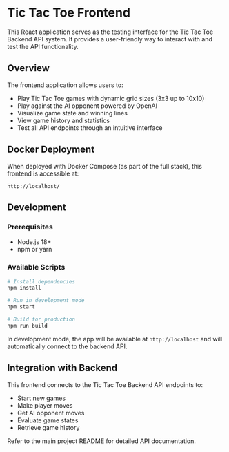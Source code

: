 # Tic Tac Toe Frontend

This React application serves as the testing interface for the Tic Tac Toe Backend API system. It provides a user-friendly way to interact with and test the API functionality.

## Overview

The frontend application allows users to:

- Play Tic Tac Toe games with dynamic grid sizes (3x3 up to 10x10)
- Play against the AI opponent powered by OpenAI
- Visualize game state and winning lines
- View game history and statistics
- Test all API endpoints through an intuitive interface

## Docker Deployment

When deployed with Docker Compose (as part of the full stack), this frontend is accessible at:

```
http://localhost/
```

## Development

### Prerequisites

- Node.js 18+
- npm or yarn

### Available Scripts

```bash
# Install dependencies
npm install

# Run in development mode
npm start

# Build for production
npm run build
```

In development mode, the app will be available at `http://localhost` and will automatically connect to the backend API.

## Integration with Backend

This frontend connects to the Tic Tac Toe Backend API endpoints to:

- Start new games
- Make player moves
- Get AI opponent moves
- Evaluate game states
- Retrieve game history

Refer to the main project README for detailed API documentation.
